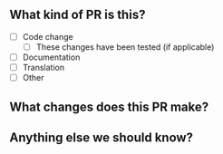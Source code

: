 ## What kind of PR is this?

<!--
To check a box, replace the space between [] with an 'x'.
Please check all applicable boxes (or Other if none of them apply).
-->

- [ ] Code change <!-- bug fixes, new features, etc. -->
  - [ ] These changes have been tested (if applicable)
- [ ] Documentation
- [ ] Translation
- [ ] Other

## What changes does this PR make?

<!-- If there are any associated issues, please also note them in this section. -->

## Anything else we should know?
